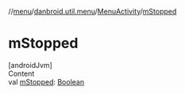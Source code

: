 //[menu](../../index.md)/[danbroid.util.menu](../index.md)/[MenuActivity](index.md)/[mStopped](m-stopped.md)



# mStopped  
[androidJvm]  
Content  
val [mStopped](m-stopped.md): [Boolean](https://kotlinlang.org/api/latest/jvm/stdlib/kotlin/-boolean/index.html)  



